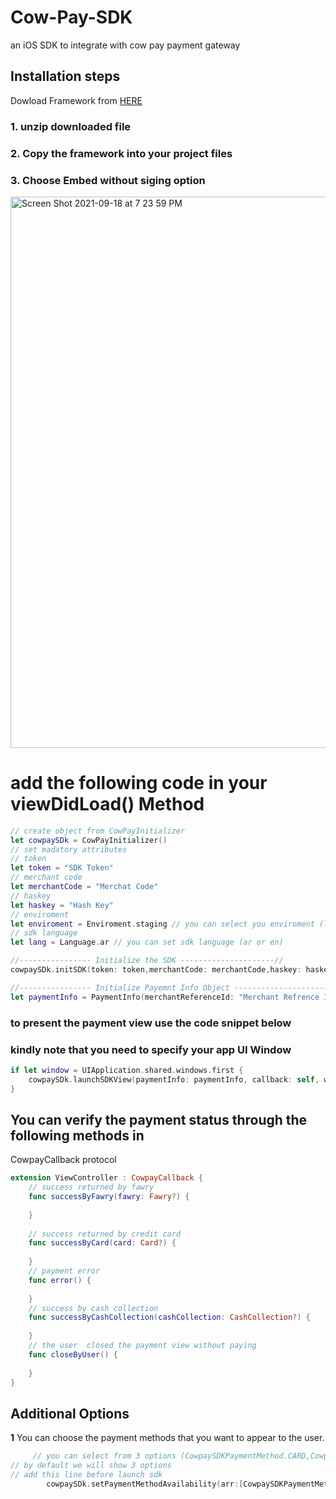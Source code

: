 # Cow-Pay-SDK
an iOS SDK to integrate with cow pay payment gateway
## Installation steps 
Dowload Framework from <a id="raw-url" href="https://github.com/cowpay-me/IOS-SDK/raw/master/Versions/1.0.0/CowpayFramework.framework.zip">HERE</a>
### 1. unzip downloaded file
### 2. Copy the framework into your project files 
### 3. Choose Embed without siging option 
<img width="882" alt="Screen Shot 2021-09-18 at 7 23 59 PM" src="https://user-images.githubusercontent.com/23611381/133897529-3bd6c660-3dec-496b-95a2-c94fdf208953.png">

add the following code in your viewDidLoad() Method
=
```swift
// create object from CowPayInitializer
let cowpaySDk = CowPayInitializer()
// set madatory attributes
// token
let token = "SDK Token"
// merchant code
let merchantCode = "Merchat Code"
// haskey
let haskey = "Hash Key"
// enviroment
let enviroment = Enviroment.staging // you can select you enviroment (live or staging)
// sdk language
let lang = Language.ar // you can set sdk language (ar or en)

//---------------- Initialize the SDK ---------------------//
cowpaySDk.initSDK(token: token,merchantCode: merchantCode,haskey: haskey,enviroment: enviroment,with: lang)

//---------------- Initialize Payemnt Info Object ---------------------//
let paymentInfo = PaymentInfo(merchantReferenceId: "Merchant Refrence Id", customerMerchantProfileId: "customer Merchant Profile Id", amount: "amount", description: "description", customerName: "Customer Name", customerEmail: "customer Email", customerMobile: "Customer Mobile")
```
### to present the payment view use the code snippet below 
### kindly note that you need to specify your app UI Window 
```swift
if let window = UIApplication.shared.windows.first {
    cowpaySDk.launchSDKView(paymentInfo: paymentInfo, callback: self, window: window)
}
```
## You can verify the payment status through the following methods in 
CowpayCallback protocol 

```swift 
extension ViewController : CowpayCallback {
    // success returned by fawry
    func successByFawry(fawry: Fawry?) {
        
    }
    
    // success returned by credit card
    func successByCard(card: Card?) {
        
    }
    // payment error
    func error() {
        
    }
    // success by cash collection
    func successByCashCollection(cashCollection: CashCollection?) {
        
    }
    // the user  closed the payment view without paying
    func closeByUser() {
        
    }
}
```
## Additional Options


**1** You can choose the payment methods that you want to appear to the user.

```swift 
     // you can select from 3 options (CowpaySDKPaymentMethod.CARD,CowpaySDKPaymentMethod.FAWRY,CowpaySDKPaymentMethod.CASH_COLLECTION)
// by default we will show 3 options
// add this line before launch sdk   
        cowpaySDk.setPaymentMethodAvailability(arr:[CowpaySDKPaymentMethod.CARD,CowpaySDKPaymentMethod.FAWRY,CowpaySDKPaymentMethod.CASH_COLLECTION])
```
